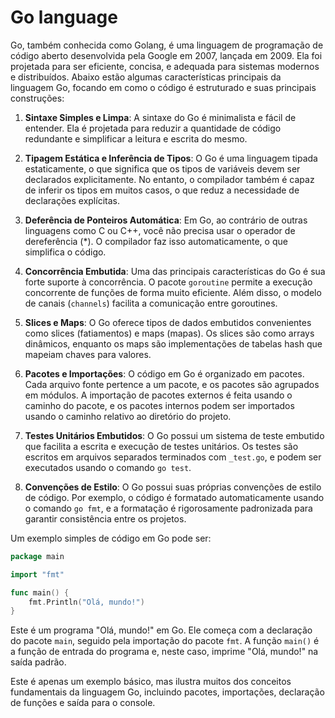 # Go language

Go, também conhecida como Golang, é uma linguagem de programação de código aberto desenvolvida pela Google em 2007, lançada em 2009. Ela foi projetada para ser eficiente, concisa, e adequada para sistemas modernos e distribuídos. Abaixo estão algumas características principais da linguagem Go, focando em como o código é estruturado e suas principais construções:

1. **Sintaxe Simples e Limpa**:
   A sintaxe do Go é minimalista e fácil de entender. Ela é projetada para reduzir a quantidade de código redundante e simplificar a leitura e escrita do mesmo.

2. **Tipagem Estática e Inferência de Tipos**:
   O Go é uma linguagem tipada estaticamente, o que significa que os tipos de variáveis devem ser declarados explicitamente. No entanto, o compilador também é capaz de inferir os tipos em muitos casos, o que reduz a necessidade de declarações explícitas.

3. **Deferência de Ponteiros Automática**:
   Em Go, ao contrário de outras linguagens como C ou C++, você não precisa usar o operador de dereferência (*). O compilador faz isso automaticamente, o que simplifica o código.

4. **Concorrência Embutida**:
   Uma das principais características do Go é sua forte suporte à concorrência. O pacote `goroutine` permite a execução concorrente de funções de forma muito eficiente. Além disso, o modelo de canais (`channels`) facilita a comunicação entre goroutines.

5. **Slices e Maps**:
   O Go oferece tipos de dados embutidos convenientes como slices (fatiamentos) e maps (mapas). Os slices são como arrays dinâmicos, enquanto os maps são implementações de tabelas hash que mapeiam chaves para valores.

6. **Pacotes e Importações**:
   O código em Go é organizado em pacotes. Cada arquivo fonte pertence a um pacote, e os pacotes são agrupados em módulos. A importação de pacotes externos é feita usando o caminho do pacote, e os pacotes internos podem ser importados usando o caminho relativo ao diretório do projeto.

7. **Testes Unitários Embutidos**:
   O Go possui um sistema de teste embutido que facilita a escrita e execução de testes unitários. Os testes são escritos em arquivos separados terminados com `_test.go`, e podem ser executados usando o comando `go test`.

8. **Convenções de Estilo**:
   O Go possui suas próprias convenções de estilo de código. Por exemplo, o código é formatado automaticamente usando o comando `go fmt`, e a formatação é rigorosamente padronizada para garantir consistência entre os projetos.

Um exemplo simples de código em Go pode ser:

```go
package main

import "fmt"

func main() {
    fmt.Println("Olá, mundo!")
}
```

Este é um programa "Olá, mundo!" em Go. Ele começa com a declaração do pacote `main`, seguido pela importação do pacote `fmt`. A função `main()` é a função de entrada do programa e, neste caso, imprime "Olá, mundo!" na saída padrão.

Este é apenas um exemplo básico, mas ilustra muitos dos conceitos fundamentais da linguagem Go, incluindo pacotes, importações, declaração de funções e saída para o console.
